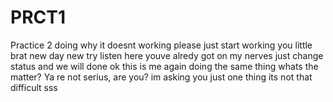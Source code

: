 # PRCT1
Practice 2 doing
why it doesnt working
please just start working you little brat
new day new try
listen here youve alredy got on my nerves just change status and we will done
ok this is me again
doing the same thing
whats the matter? Ya re not serius, are you?
im asking you just one thing
its not that difficult
sss
